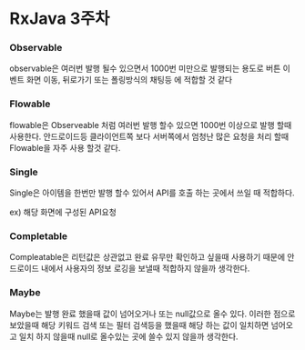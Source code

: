 # RxJava 3주차

### Observable

observable은 여러번 발행 될수 있으면서 1000번 미만으로 발행되는 용도로 버튼 이벤트 화면 이동, 뒤로가기 또는 폴링방식의 채팅등 에 적합할 것 같다

### Flowable

flowable은 Observeable 처럼 여러번 발행 할수 있으면 1000번 이상으로 발행 할때 사용한다. 안드로이드등 클라이언트쪽 보다 서버쪽에서 엄청난 많은 요청을 처리 할때 Flowable을 자주 사용 할것 같다.

### Single

Single은 아이템을 한번만 발행 할수 있어서 API를 호출 하는 곳에서 쓰일 때 적합하다.

ex) 해당 화면에 구성된 API요청

### Completable

Compleatable은 리턴값은 상관없고 완료 유무만 확인하고 싶을때 사용하기 때문에 안드로이드 내에서 사용자의 정보 로깅을 보낼때 적합하지 않을까 생각한다.

### Maybe

Maybe는 발행 완료 했을때 값이 넘어오거나 또는 null값으로 올수 있다. 이러한 점으로 보았을때 해당 키워드 검색 또는 필터 검색등을 했을때 해당 하는 값이 일치하면 넘어오고 일치 하지 않을때 null로 올수있는 곳에 쓸수 있지 않을까 생각한다.